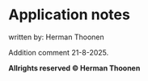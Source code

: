 
# Application notes

written by: Herman Thoonen

Addition comment 21-8-2025.

**Allrights reserved &copy; Herman Thoonen**
